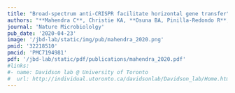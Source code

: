 ```yaml
---
title: "Broad-spectrum anti-CRISPR facilitate horizontal gene transfer"
authors: "**Mahendra C**, Christie KA, **Osuna BA, Pinilla-Redondo R**, Kleinstiver BP, **Bondy-Denomy J.**"
journal: 'Nature Microbiololgy'
pub_date: '2020-04-23'
image: '/jbd-lab/static/img/pub/mahendra_2020.png'
pmid: '32218510'
pmcid: 'PMC7194981'
pdf: '/jbd-lab/static/pdf/publications/mahendra_2020.pdf'
#links:
#- name: Davidson lab @ University of Toronto
#  url: http://individual.utoronto.ca/davidsonlab/Davidson_lab/Home.html
---
```

